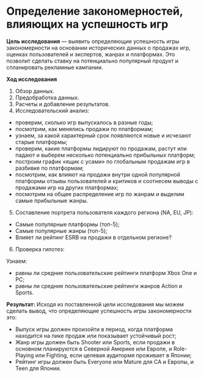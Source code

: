 # Определение закономерностей, влияющих на успешность игр


**Цель исследования** — выявить определяющие успешность игры закономерности на основании исторических данных о продажах игр, оценках пользователей и экспертов, жанрах и платформах. Это позволит сделать ставку на потенциально популярный продукт и спланировать рекламные кампании.

**Ход исследования**

1. Обзор данных.
2. Предобработка данных.
3. Расчеты и добавление результатов.
4. Исследовательский анализ:
 * проверим, сколько игр выпускалось в разные годы;
 * посмотрим, как менялись продажи по платформам;
 * узнаем, за какой характерный срок появляются новые и исчезают старые платформы;
 * проверим, какие платформы лидируют по продажам, растут или падают и выберем несколько потенциально прибыльных платформ;
 * построим график «ящик с усами» по глобальным продажам игр в разбивке по платформам;
 * посмотрим, как влияют на продажи внутри одной популярной платформы отзывы пользователей и критиков и соотнесем выводы с продажами игр на других платформах;
 * посмотрим на общее распределение игр по жанрам и выделим самые прибыльные жанры.
5. Составление портрета пользователя каждого региона (NA, EU, JP):
  * Самые популярные платформы (топ-5);
  * Самые популярные жанры (топ-5);
  * Влияет ли рейтинг ESRB на продажи в отдельном регионе?
6. Проверка гипотез:

  Узнаем:
 * равны ли средние пользовательские рейтинги платформ Xbox One и PC;
 * равны ли средние пользовательские рейтинги жанров Action и Sports.

**Результат:** Исходя из поставленной цели исследования мы можем сделать вывод, что определяющие успешность игры закономерности это:

- Выпуск игры должен произойти в период, когда платформа находится на пике продаж или показывает устойчивый рост;
- Жанр игры должен быть Shooter или Sports, если продажи в основном планируются в Северной Америке или Европе, и Role-Playing или Fighting, если целевая аудитормя проживает в Японии;
- Рейтинг игры должен быть Everyone или Mature для СА и Европы, и Teen для Японии.

